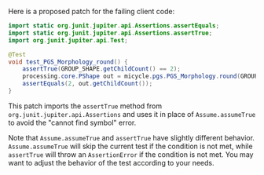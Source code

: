 Here is a proposed patch for the failing client code:

```java
import static org.junit.jupiter.api.Assertions.assertEquals;
import static org.junit.jupiter.api.Assertions.assertTrue;
import org.junit.jupiter.api.Test;

@Test
void test_PGS_Morphology_round() {
    assertTrue(GROUP_SHAPE.getChildCount() == 2);
    processing.core.PShape out = micycle.pgs.PGS_Morphology.round(GROUP_SHAPE, 0.5);
    assertEquals(2, out.getChildCount());
}
```

This patch imports the `assertTrue` method from `org.junit.jupiter.api.Assertions` and uses it in place of `Assume.assumeTrue` to avoid the "cannot find symbol" error.

Note that `Assume.assumeTrue` and `assertTrue` have slightly different behavior. `Assume.assumeTrue` will skip the current test if the condition is not met, while `assertTrue` will throw an `AssertionError` if the condition is not met. You may want to adjust the behavior of the test according to your needs.